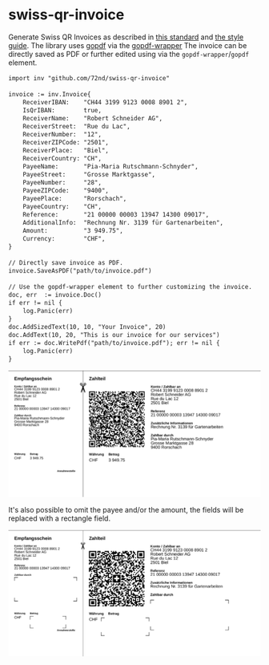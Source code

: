 # swiss-qr-invoice

Generate Swiss QR Invoices as described in [this standard](https://www.paymentstandards.ch/dam/downloads/ig-qr-bill-de.pdf) and [the style guide](https://www.paymentstandards.ch/dam/downloads/style-guide-de.pdf). The library uses [gopdf](https://github.com/signintech/gopdf) via the [gopdf-wrapper](https://github.com/72nd/gopdf-wrapper) The invoice can be directly saved as PDF or further edited using via the `gopdf-wrapper`/`gopdf` element.

```golang
import inv "github.com/72nd/swiss-qr-invoice"

invoice := inv.Invoice{
	ReceiverIBAN:    "CH44 3199 9123 0008 8901 2",
	IsQrIBAN:        true,
	ReceiverName:    "Robert Schneider AG",
	ReceiverStreet:  "Rue du Lac",
	ReceiverNumber:  "12",
	ReceiverZIPCode: "2501",
	ReceiverPlace:   "Biel",
	ReceiverCountry: "CH",
	PayeeName:       "Pia-Maria Rutschmann-Schnyder",
	PayeeStreet:     "Grosse Marktgasse",
	PayeeNumber:     "28",
	PayeeZIPCode:    "9400",
	PayeePlace:      "Rorschach",
	PayeeCountry:    "CH",
	Reference:       "21 00000 00003 13947 14300 09017",
	AdditionalInfo:  "Rechnung Nr. 3139 für Gartenarbeiten",
	Amount:          "3 949.75",
	Currency:        "CHF",
}

// Directly save invoice as PDF.
invoice.SaveAsPDF("path/to/invoice.pdf")

// Use the gopdf-wrapper element to further customizing the invoice.
doc, err  := invoice.Doc()
if err != nil {
	log.Panic(err)
}
doc.AddSizedText(10, 10, "Your Invoice", 20)
doc.AddText(10, 20, "This is our invoice for our services")
if err := doc.WritePdf("path/to/invoice.pdf"); err != nil {
	log.Panic(err)
}
```

![Example 1](misc/example-01.png)

It's also possible to omit the payee and/or the amount, the fields will be replaced with a rectangle field.

![Example 2](misc/example-02.png)
